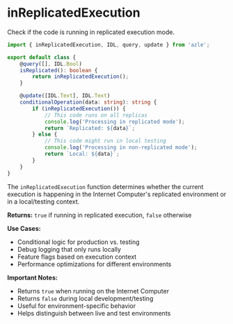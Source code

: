 # inReplicatedExecution

Check if the code is running in replicated execution mode.

```typescript
import { inReplicatedExecution, IDL, query, update } from 'azle';

export default class {
    @query([], IDL.Bool)
    isReplicated(): boolean {
        return inReplicatedExecution();
    }

    @update([IDL.Text], IDL.Text)
    conditionalOperation(data: string): string {
        if (inReplicatedExecution()) {
            // This code runs on all replicas
            console.log('Processing in replicated mode');
            return `Replicated: ${data}`;
        } else {
            // This code might run in local testing
            console.log('Processing in non-replicated mode');
            return `Local: ${data}`;
        }
    }
}
```

The `inReplicatedExecution` function determines whether the current execution is happening in the Internet Computer's replicated environment or in a local/testing context.

**Returns:** `true` if running in replicated execution, `false` otherwise

**Use Cases:**

- Conditional logic for production vs. testing
- Debug logging that only runs locally
- Feature flags based on execution context
- Performance optimizations for different environments

**Important Notes:**

- Returns `true` when running on the Internet Computer
- Returns `false` during local development/testing
- Useful for environment-specific behavior
- Helps distinguish between live and test environments
